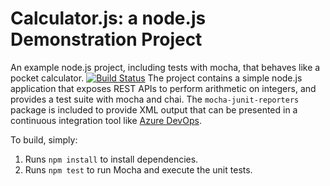 Calculator.js: a node.js Demonstration Project
==============================================
An example node.js project, including tests with mocha, that behaves like
a pocket calculator.
[![Build Status](https://dev.azure.com/mstraining202208010874/Integrating%20External%20Source%20Control%20with%20Azure%20Pipelines/_apis/build/status/adminsnzh.calculator?branchName=refs%2Fpull%2F3%2Fmerge)](https://dev.azure.com/mstraining202208010874/Integrating%20External%20Source%20Control%20with%20Azure%20Pipelines/_build/latest?definitionId=3&branchName=refs%2Fpull%2F3%2Fmerge)
The project contains a simple node.js application that exposes REST APIs
to perform arithmetic on integers, and provides a test suite with mocha
and chai.  The `mocha-junit-reporters` package is included to provide XML
output that can be presented in a continuous integration tool like
[Azure DevOps](https://azure.com/devops).

To build, simply:

1. Runs `npm install` to install dependencies.
2. Runs `npm test` to run Mocha and execute the unit tests.

